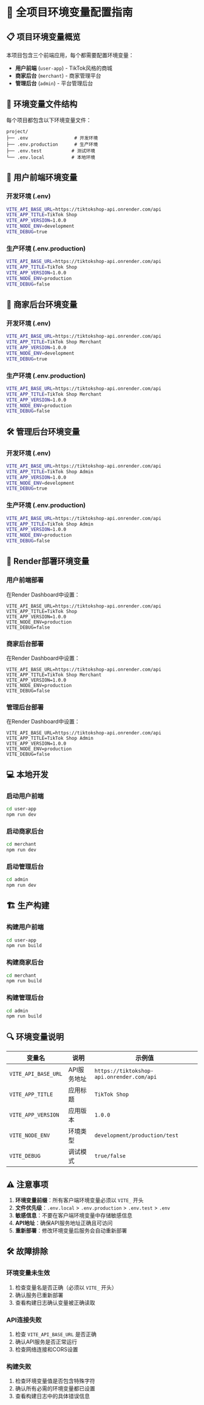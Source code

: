 # 🚀 全项目环境变量配置指南

## 📋 项目环境变量概览

本项目包含三个前端应用，每个都需要配置环境变量：

- **用户前端** (`user-app`) - TikTok风格的商城
- **商家后台** (`merchant`) - 商家管理平台
- **管理后台** (`admin`) - 平台管理后台

## 🔧 环境变量文件结构

每个项目都包含以下环境变量文件：

```
project/
├── .env                 # 开发环境
├── .env.production      # 生产环境
├── .env.test           # 测试环境
└── .env.local          # 本地环境
```

## 📱 用户前端环境变量

### 开发环境 (.env)
```bash
VITE_API_BASE_URL=https://tiktokshop-api.onrender.com/api
VITE_APP_TITLE=TikTok Shop
VITE_APP_VERSION=1.0.0
VITE_NODE_ENV=development
VITE_DEBUG=true
```

### 生产环境 (.env.production)
```bash
VITE_API_BASE_URL=https://tiktokshop-api.onrender.com/api
VITE_APP_TITLE=TikTok Shop
VITE_APP_VERSION=1.0.0
VITE_NODE_ENV=production
VITE_DEBUG=false
```

## 🏪 商家后台环境变量

### 开发环境 (.env)
```bash
VITE_API_BASE_URL=https://tiktokshop-api.onrender.com/api
VITE_APP_TITLE=TikTok Shop Merchant
VITE_APP_VERSION=1.0.0
VITE_NODE_ENV=development
VITE_DEBUG=true
```

### 生产环境 (.env.production)
```bash
VITE_API_BASE_URL=https://tiktokshop-api.onrender.com/api
VITE_APP_TITLE=TikTok Shop Merchant
VITE_APP_VERSION=1.0.0
VITE_NODE_ENV=production
VITE_DEBUG=false
```

## 🛠️ 管理后台环境变量

### 开发环境 (.env)
```bash
VITE_API_BASE_URL=https://tiktokshop-api.onrender.com/api
VITE_APP_TITLE=TikTok Shop Admin
VITE_APP_VERSION=1.0.0
VITE_NODE_ENV=development
VITE_DEBUG=true
```

### 生产环境 (.env.production)
```bash
VITE_API_BASE_URL=https://tiktokshop-api.onrender.com/api
VITE_APP_TITLE=TikTok Shop Admin
VITE_APP_VERSION=1.0.0
VITE_NODE_ENV=production
VITE_DEBUG=false
```

## 🚀 Render部署环境变量

### 用户前端部署
在Render Dashboard中设置：
```
VITE_API_BASE_URL=https://tiktokshop-api.onrender.com/api
VITE_APP_TITLE=TikTok Shop
VITE_APP_VERSION=1.0.0
VITE_NODE_ENV=production
VITE_DEBUG=false
```

### 商家后台部署
在Render Dashboard中设置：
```
VITE_API_BASE_URL=https://tiktokshop-api.onrender.com/api
VITE_APP_TITLE=TikTok Shop Merchant
VITE_APP_VERSION=1.0.0
VITE_NODE_ENV=production
VITE_DEBUG=false
```

### 管理后台部署
在Render Dashboard中设置：
```
VITE_API_BASE_URL=https://tiktokshop-api.onrender.com/api
VITE_APP_TITLE=TikTok Shop Admin
VITE_APP_VERSION=1.0.0
VITE_NODE_ENV=production
VITE_DEBUG=false
```

## 💻 本地开发

### 启动用户前端
```bash
cd user-app
npm run dev
```

### 启动商家后台
```bash
cd merchant
npm run dev
```

### 启动管理后台
```bash
cd admin
npm run dev
```

## 🏗️ 生产构建

### 构建用户前端
```bash
cd user-app
npm run build
```

### 构建商家后台
```bash
cd merchant
npm run build
```

### 构建管理后台
```bash
cd admin
npm run build
```

## 🔍 环境变量说明

| 变量名 | 说明 | 示例值 |
|--------|------|--------|
| `VITE_API_BASE_URL` | API服务地址 | `https://tiktokshop-api.onrender.com/api` |
| `VITE_APP_TITLE` | 应用标题 | `TikTok Shop` |
| `VITE_APP_VERSION` | 应用版本 | `1.0.0` |
| `VITE_NODE_ENV` | 环境类型 | `development/production/test` |
| `VITE_DEBUG` | 调试模式 | `true/false` |

## ⚠️ 注意事项

1. **环境变量前缀**：所有客户端环境变量必须以 `VITE_` 开头
2. **文件优先级**：`.env.local` > `.env.production` > `.env.test` > `.env`
3. **敏感信息**：不要在客户端环境变量中存储敏感信息
4. **API地址**：确保API服务地址正确且可访问
5. **重新部署**：修改环境变量后服务会自动重新部署

## 🛠️ 故障排除

### 环境变量未生效
1. 检查变量名是否正确（必须以 `VITE_` 开头）
2. 确认服务已重新部署
3. 查看构建日志确认变量被正确读取

### API连接失败
1. 检查 `VITE_API_BASE_URL` 是否正确
2. 确认API服务是否正常运行
3. 检查网络连接和CORS设置

### 构建失败
1. 检查环境变量值是否包含特殊字符
2. 确认所有必需的环境变量都已设置
3. 查看构建日志中的具体错误信息
